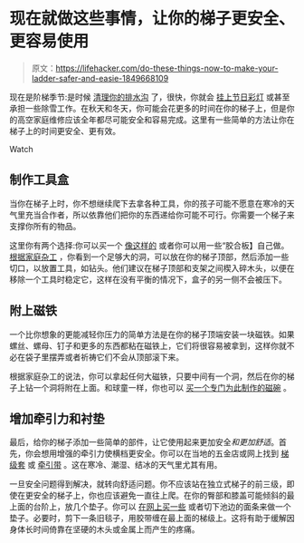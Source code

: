 # 现在就做这些事情，让你的梯子更安全、更容易使用

> 原文：<https://lifehacker.com/do-these-things-now-to-make-your-ladder-safer-and-easie-1849668109>

现在是阶梯季节:是时候 [清理你的排水沟](https://lifehacker.com/behold-a-practical-not-too-overwhelming-fall-cleaning-1847821460) 了，很快，你就会 [挂上节日彩灯](https://lifehacker.com/why-you-should-replace-your-old-christmas-lights-with-l-1848137005) 或甚至承担一些除雪工作。在秋天和冬天，你可能会花更多的时间在你的梯子上，但是你的高空家庭维修应该全年都尽可能安全和容易完成。这里有一些简单的方法让你在梯子上的时间更安全、更有效。

Watch

## **制作工具盒**

当你在梯子上时，你不想继续爬下去拿各种工具，你的孩子可能不愿意在寒冷的天气里充当合作者，所以依靠他们把你的东西递给你可能不可行。你需要一个梯子来支撑你所有的物品。

这里你有两个选择:你可以买一个 [像这样的](https://rack-a-tiers.com/product/ladder-mate/) 或者你可以用一些“胶合板】自己做。 [根据家庭杂工](https://www.familyhandyman.com/list/ladder-hacks-for-homeowners/) ，你看到一个足够大的洞，可以放在你的梯子顶部，然后添加一些切口，以放置工具，如钻头。他们建议在梯子顶部和支架之间楔入碎木头，以便在移除一个工具时稳定它，这样在没有平衡的情况下，盒子的另一侧不会被压下。

## **附上磁铁**

一个比你想象的更能减轻你压力的简单方法是在你的梯子顶端安装一块磁铁。如果螺丝、螺母、钉子和更多的东西都粘在磁铁上，它们将很容易被拿到，这样你就不必在袋子里摆弄或者祈祷它们不会从顶部滚下来。

根据家庭杂工的说法，你可以拿起任何大磁铁，只要中间有一个洞，然后在你的梯子上钻一个洞将附在上面。和球童一样，你也可以 [买一个专门为此制作的磁碗](https://www.homedepot.com/p/Husky-Magnetic-Bowl-HMBOWLN/301293875) 。

## **增加牵引力和衬垫**

最后，给你的梯子添加一些简单的部件，让它使用起来更加安全*和更加舒适*。首先，你会想用增强的牵引力使横档更安全。你可以在当地的五金店或网上找到 [梯级套](https://www.dinogrip.com/non-slip-ladder-rung-covers/) 或 [牵引带](https://slipdoctors.com/) 。这在寒冷、潮湿、结冰的天气里尤其有用。

一旦安全问题得到解决，就转向舒适问题。你不应该站在独立式梯子的前三级，即使在更安全的梯子上，你也应该避免一直往上爬。在你的臀部和膝盖可能倾斜的最上面的台阶上，放几个垫子。你可以 [在网上买一些](https://www.zoro.com/vigil-antislip-ladder-rung-cover-anti-slip-79-x-1-10-425/i/G9553463/) 或者切下池边的面条来做一个垫子。必要时，剪下一条旧毯子，用胶带缠在最上面的梯级上。这将有助于缓解因身体长时间倚靠在坚硬的木头或金属上而产生的疼痛。